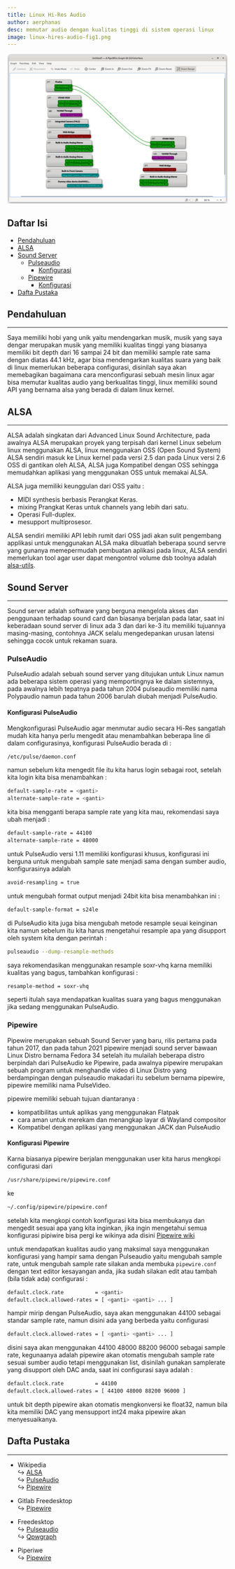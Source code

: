```yaml
---
title: Linux Hi-Res Audio
author: aerphanas
desc: memutar audio dengan kualitas tinggi di sistem operasi linux
image: linux-hires-audio-fig1.png
---
```


![ A PipeWire Graph Qt GUI Interface](/images/linux-hires-audio-fig1.png "A PipeWire Graph Qt GUI Interface")

## Daftar Isi

- [Pendahuluan](#pendahuluan)
- [ALSA](#alsa)
- [Sound Server](#sound-server)
  - [Pulseaudio](#pulseaudio)
    - [Konfigurasi](#konfigurasi-pulseaudio)
  - [Pipewire](#pipewire)
    - [Konfigurasi](#konfigurasi-pipewire)
- [Dafta Pustaka](#dafta-pustaka)

## Pendahuluan

---

Saya memiliki hobi yang unik yaitu mendengarkan musik, musik yang saya dengar merupakan musik yang memiliki kualitas tinggi yang biasanya memiliki bit depth dari 16 sampai 24 bit dan memiliki sample rate sama dengan diatas 44.1 kHz, agar bisa mendengarkan kualitas suara yang baik di linux memerlukan beberapa configurasi, disinilah saya akan memebagikan bagaimana cara menconfigurasi sebuah mesin linux agar bisa memutar kualitas audio yang berkualitas tinggi, linux memiliki sound API yang bernama alsa yang berada di dalam linux kernel.

## ALSA

---

ALSA adalah singkatan dari Advanced Linux Sound Architecture, pada awalnya ALSA merupakan proyek yang terpisah dari kernel Linux sebelum linux menggunakan ALSA, linux menggunakan OSS (Open Sound System) ALSA sendiri masuk ke Linux kernel pada versi 2.5 dan pada Linux versi 2.6 OSS di gantikan oleh ALSA, ALSA juga Kompatibel dengan OSS sehingga memudahkan aplikasi yang menggunakan OSS untuk memakai ALSA.

ALSA juga memiliki keunggulan dari OSS yaitu :

- MIDI synthesis berbasis Perangkat Keras.
- mixing Prangkat Keras untuk channels yang lebih dari satu.
- Operasi Full-duplex.
- mesupport multiprosesor.

ALSA sendiri memiliki API lebih rumit dari OSS jadi akan sulit pengembang applikasi untuk menggunakan ALSA maka dibuatlah beberapa sound servre yang gunanya memepermudah pembuatan aplikasi pada linux, ALSA sendiri memerlukan tool agar user dapat mengontrol volume dsb toolnya adalah [alsa-utils](https://pkgs.org/download/alsa-utils).

## Sound Server

---

Sound server adalah software yang berguna mengelola akses dan penggunaan terhadap sound card dan biasanya berjalan pada latar, saat ini keberadaan sound server di linux ada 3 dan dari ke-3 itu memiliki tujuannya masing-masing, contohnya JACK selalu mengedepankan urusan latensi sehingga cocok untuk rekaman suara.

### PulseAudio

PulseAudio adalah sebuah sound server yang ditujukan untuk Linux namun ada beberapa sistem operasi yang memportingnya ke dalam sistemnya, pada awalnya lebih tepatnya pada tahun 2004 pulseaudio memiliki nama Polypaudio namun pada tahun 2006 barulah diubah menjadi PulseAudio.

#### Konfigurasi PulseAudio

Mengkonfigurasi PulseAudio agar menmutar audio secara Hi-Res sangatlah mudah kita hanya perlu mengedit atau menambahkan beberapa line di dalam configurasinya, konfigurasi PulseAudio berada di :

```sh
/etc/pulse/daemon.conf
```

namun sebelum kita mengedit file itu kita harus login sebagai root, setelah kita login kita bisa menambahkan :

```sh
default-sample-rate = <ganti>
alternate-sample-rate = <ganti>
```

kita bisa mengganti berapa sample rate yang kita mau, rekomendasi saya ubah menjadi :

```sh
default-sample-rate = 44100
alternate-sample-rate = 48000
```

untuk PulseAudio versi 1.11 memiliki konfigurasi khusus, konfigurasi ini berguna untuk mengubah sample sate menjadi sama dengan sumber audio, konfigurasinya adalah

```sh
avoid-resampling = true
```

untuk mengubah format output menjadi 24bit kita bisa menambahkan ini :

```sh
default-sample-format = s24le
```

di PulseAudio kita juga bisa mengubah metode resample seuai keinginan kita namun sebelum itu kita harus mengetahui resample apa yang disupport oleh system kita dengan perintah :

```sh
pulseaudio --dump-resample-methods
```

saya rekomendasikan menggunakan resample soxr-vhq karna memiliki kualitas yang bagus, tambahkan konfigurasi :

```sh
resample-method = soxr-vhq
```

seperti itulah saya mendapatkan kualitas suara yang bagus menggunakan jika sedang menggunakan PulseAudio.

### Pipewire

Pipewire merupakan sebuah Sound Server yang baru, rilis pertama pada tahun 2017, dan pada tahun 2021 pipewire menjadi sound server bawaan Linux Distro bernama Fedora 34 setelah itu mulailah beberapa distro berpindah dari PulseAudio ke Pipewire, pada awalnya pipewire merupakan sebuah program untuk menghandle video di Linux Distro yang berdampingan dengan pulseaudio makadari itu sebelum bernama pipewire, pipewire memiliki nama PulseVideo.

pipewire memiliki sebuah tujuan diantaranya :

- kompatibilitas untuk aplikas yang menggunakan Flatpak
- cara aman untuk merekam dan menangkap layar di Wayland compositor
- Kompatibel dengan aplikasi yang menggunakan JACK dan PulseAudio

#### Konfigurasi Pipewire

Karna biasanya pipewire berjalan menggunakan user kita harus mengkopi configurasi dari

```sh
/usr/share/pipewire/pipewire.conf
```

ke

```sh
~/.config/pipewire/pipewire.conf

```

setelah kita mengkopi contoh konfigurasi kita bisa membukanya dan mengedit sesuai apa yang kita inginkan, jika ingin mengetahui semua konfigurasi pipiwire bisa pergi ke wikinya ada disini [Pipewire wiki](https://gitlab.freedesktop.org/pipewire/pipewire/-/wikis/home)

untuk mendapatkan kualitas audio yang maksimal saya menggunakan konfigurasi yang hampir sama dengan Pulseaudio yaitu mengubah sample rate, untuk mengubah sample rate silakan anda membuka ```pipewire.conf``` dengan text editor kesayangan anda, jika sudah silakan edit atau tambah (bila tidak ada) configurasi :

```sh
default.clock.rate          = <ganti>
default.clock.allowed-rates = [ <ganti> <ganti> ... ]
```

hampir mirip dengan PulseAudio, saya akan menggunakan 44100 sebagai standar sample rate, namun disini ada yang berbeda yaitu configurasi

```sh
default.clock.allowed-rates = [ <ganti> <ganti> ... ]
```

disini saya akan menggunakan 44100 48000 88200 96000 sebagai sample rate, kegunaanya adalah pipewire akan otomatis mengubah sample rate sesuai sumber audio tetapi menggunakan list, disinilah gunakan samplerate yang disupport oleh DAC anda, saat ini configurasi saya adalah :

```sh
default.clock.rate          = 44100
default.clock.allowed-rates = [ 44100 48000 88200 96000 ]
```

untuk bit depth pipewire akan otomatis mengkonversi ke float32, namun bila kita memiliki DAC yang mensupport int24 maka pipewire akan menyesuaikanya.

## Dafta Pustaka

---

- Wikipedia  
↪ [ALSA](https://en.wikipedia.org/wiki/Advanced_Linux_Sound_Architecture)  
↪ [PulseAudio](https://en.wikipedia.org/wiki/PulseAudio)  
↪ [Pipewire](https://en.wikipedia.org/wiki/PipeWire)  

- Gitlab Freedesktop  
↪ [Pipewire](https://gitlab.freedesktop.org/pipewire/pipewire/-/wikis/home)  

- Freedesktop  
↪ [Pulseaudio](https://www.freedesktop.org/wiki/Software/PulseAudio/)  
↪ [Qpwgraph](https://gitlab.freedesktop.org/rncbc/qpwgraph)

- Piperiwe  
↪ [Pipewire](https://pipewire.org/)
